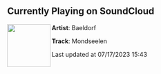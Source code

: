 ## Currently Playing on SoundCloud

[<img align="left" width="100" src="https://i1.sndcdn.com/artworks-wKtofMdp4ZCyuFOp-0Plo3Q-t500x500.jpg">](https://soundcloud.com/baeldorf/mondseelen)

**Artist**: Baeldorf 

**Track**: Mondseelen

Last updated at 07/17/2023 15:43
